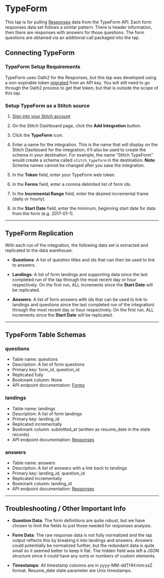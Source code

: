 # TypeForm

This tap is for pulling [Responses](https://developer.typeform.com/responses/) data from the TypeForm API.  Each form responses data set follows a similar pattern: There is header information, then there are responses with answers for those questions.  The form questions are obtained via an additional call packaged into the tap.

## Connecting TypeForm

### TypeForm Setup Requirements

TypeForm uses Oath2 for the Responses, but this tap was developed using a non-expirable token [migrated](https://developer.typeform.com/get-started/convert-keys-to-access-tokens/) from an API key.  You will still need to go through the Oath2 process to get that token, but that is outside the scope of this tap.

### Setup TypeForm as a Stitch source

1. [Sign into your Stitch account](https://app.stitchdata.com/)

2. On the Stitch Dashboard page, click the **Add Integration** button.

3. Click the **TypeForm** icon.

4. Enter a name for the integration. This is the name that will display on the Stitch Dashboard for the integration; it’ll also be used to create the schema in your destination. For example, the name "Stitch TypeForm" would create a schema called `stitch_typeform` in the destination. **Note**: Schema names cannot be changed after you save the integration.

5. In the **Token** field, enter your TypeForm web token.

6. In the **Forms** field, enter a comma delimited list of form ids.  

7. In the **Incremental Range** field, enter the desired incremental frame (daily or hourly).

8. In the **Start Date** field, enter the minimum, beginning start date for data from the form (e.g. 2017-01-1).

---

## TypeForm Replication

With each run of the integration, the following data set is extracted and replicated to the data warehouse:


- **Questions**: A list of question titles and ids that can then be used to link to answers.

- **Landings**: A list of form landings and supporting data since the last completed run of the tap through the most recent day or hour respectively. On the first run, ALL increments since the **Start Date** will be replicated.

- **Answers**: A list of form answers with ids that can be used to link to landings and questions since the last completed run of the integration) through the most recent day or hour respectively. On the first run, ALL increments since the **Start Date** will be replicated.

---

## TypeForm Table Schemas

### questions

- Table name: questions 
- Description: A list of form questions
- Primary key: form_id, question_id
- Replicated fully
- Bookmark column: None
- API endpoint documentation: [Forms](https://developer.typeform.com/create/reference/retrieve-form/)

### landings

- Table name: landings 
- Description: A list of form landings
- Primary key: landing_id
- Replicated incrementally
- Bookmark column: submitted_at (written as resume_date in the state records)
- API endpoint documentation: [Responses](https://developer.typeform.com/responses/)

### answers

- Table name: answers 
- Description: A list of answers with a link back to landings
- Primary key: landing_id, question_id
- Replicated incrementally
- Bookmark column: landing_id
- API endpoint documentation: [Responses](https://developer.typeform.com/responses/)

---

## Troubleshooting / Other Important Info

- **Question Data**: The form definitions are quite robust, but we have chosen to limit the fields to just those needed for responses analysis.

- **Form Data**: The raw response data is not fully normalized and the tap output reflects this by breaking it into landings and answers.  Answers could potentially be normalized further, but the redundant data is quite small so it seemed better to keep it flat.  The hidden field was left a JSON structure since it could have any sorts or numbers of custom elements.  

- **Timestamps**: All timestamp columns are in yyyy-MM-ddTHH:mm:ssZ format.  Resume_date state parameter are Unix timestamps.

